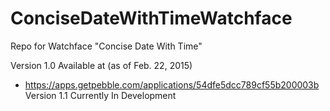 # ConciseDateWithTimeWatchface
Repo for Watchface "Concise Date With Time"

Version 1.0 Available at (as of Feb. 22, 2015)
* https://apps.getpebble.com/applications/54dfe5dcc789cf55b200003b
Version 1.1 Currently In Development
